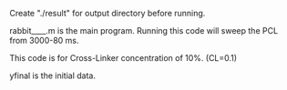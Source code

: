 Create "./result" for output directory before running.

rabbit____.m is the main program. Running this code will sweep the PCL from 3000-80 ms.

This code is for Cross-Linker concentration of 10%. (CL=0.1)

yfinal is the initial data.
